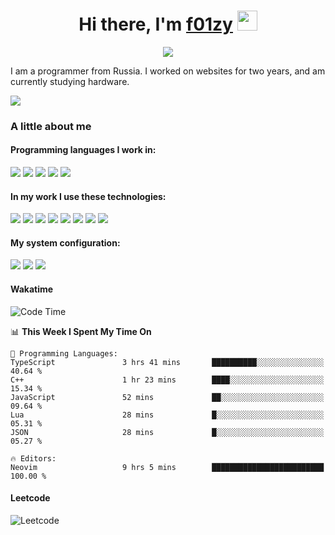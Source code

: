 <div align="center">
<h1>Hi there, I'm <a href="https://f01zy.pro/" target="_blank">f01zy</a> 
<img src="https://github.com/blackcater/blackcater/raw/main/images/Hi.gif" height="32"/></h1>
<img src="https://readme-typing-svg.herokuapp.com?color=%2336BCF7&lines=Young+programmer+from+Russia+🇷🇺">  
</div>

<p>I am a programmer from Russia. I worked on websites for two years, and am currently studying hardware.</p>
<img src="https://spotify-github-profile.kittinanx.com/api/view?uid=31r4as5d3eorfvzo6wshymqelpyq&cover_image=true&theme=natemoo-re&show_offline=false&background_color=121212&interchange=false&bar_color=53b14f&bar_color_cover=false"></img>

<h3>A little about me</h3>

<h4>Programming languages ​​I work in:</h4>

<div>
  <img src="https://img.shields.io/badge/c++-%2300599C.svg?style=for-the-badge&logo=c%2B%2B&logoColor=white"></img>
  <img src="https://img.shields.io/badge/javascript-%23323330.svg?style=for-the-badge&logo=javascript&logoColor=%23F7DF1E"></img>
  <img src="https://img.shields.io/badge/typescript-%23007ACC.svg?style=for-the-badge&logo=typescript&logoColor=white"></img>
  <img src="https://img.shields.io/badge/css3-%231572B6.svg?style=for-the-badge&logo=css3&logoColor=white"></img>
  <img src="https://img.shields.io/badge/html5-%23E34F26.svg?style=for-the-badge&logo=html5&logoColor=white"></img>
</div>

<h4>In my work I use these technologies:</h4>

<div>
  <img src="https://img.shields.io/badge/Bun-%23000000.svg?style=for-the-badge&logo=bun&logoColor=white"></img>
  <img src="https://img.shields.io/badge/express.js-%23404d59.svg?style=for-the-badge&logo=express&logoColor=%2361DAFB"></img>
  <img src="https://img.shields.io/badge/Next-black?style=for-the-badge&logo=next.js&logoColor=white"></img>
  <img src="https://img.shields.io/badge/tailwindcss-%2338B2AC.svg?style=for-the-badge&logo=tailwind-css&logoColor=white"></img>
  <img src="https://img.shields.io/badge/Socket.io-black?style=for-the-badge&logo=socket.io&badgeColor=010101"></img>
  <img src="https://img.shields.io/badge/MongoDB-%234ea94b.svg?style=for-the-badge&logo=mongodb&logoColor=white"></img>
  <img src="https://img.shields.io/badge/postgres-%23316192.svg?style=for-the-badge&logo=postgresql&logoColor=white"></img>
  <img src="https://img.shields.io/badge/CMake-%23008FBA.svg?style=for-the-badge&logo=cmake&logoColor=white"></img>
</div>

<h4>My system configuration:</h4>
<div>
  <img src="https://img.shields.io/badge/Arch%20Linux-1793D1?logo=arch-linux&logoColor=fff&style=for-the-badge"></img>
  <img src="https://img.shields.io/badge/NeoVim-%2357A143.svg?&style=for-the-badge&logo=neovim&logoColor=white"></img>
  <img src="https://img.shields.io/badge/Google%20Chrome-4285F4?style=for-the-badge&logo=GoogleChrome&logoColor=white"></img>
</div>

<h4>Wakatime</h4>

<!--START_SECTION:waka-->
![Code Time](http://img.shields.io/badge/Code%20Time-2%20hrs-blue)

📊 **This Week I Spent My Time On** 

```text
💬 Programming Languages: 
TypeScript               3 hrs 41 mins       ██████████░░░░░░░░░░░░░░░   40.64 % 
C++                      1 hr 23 mins        ████░░░░░░░░░░░░░░░░░░░░░   15.34 % 
JavaScript               52 mins             ██░░░░░░░░░░░░░░░░░░░░░░░   09.64 % 
Lua                      28 mins             █░░░░░░░░░░░░░░░░░░░░░░░░   05.31 % 
JSON                     28 mins             █░░░░░░░░░░░░░░░░░░░░░░░░   05.27 % 

🔥 Editors: 
Neovim                   9 hrs 5 mins        █████████████████████████   100.00 % 
```


<!--END_SECTION:waka-->

<h4>Leetcode</h4>

![Leetcode](https://leetcard.jacoblin.cool/f01zy?ext=heatmap)
